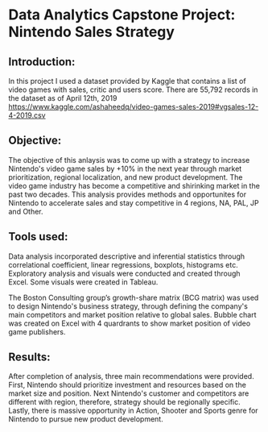# Data Analytics Capstone Project: Nintendo Sales Strategy

## Introduction:
In this project I used a dataset provided by Kaggle that contains a list of video games with sales, critic and users score. 
There are 55,792 records in the dataset as of April 12th, 2019
https://www.kaggle.com/ashaheedq/video-games-sales-2019#vgsales-12-4-2019.csv

## Objective:
The objective of this anlaysis was to come up with a strategy to increase Nintendo's video game sales by +10% in the next year through market prioritization, regional localization, and new product development. The video game industry has become a competitive and shirinking market in the past two decades. This analysis provides methods and opportunites for Nintendo to accelerate sales and stay competitive in 4 regions, NA, PAL, JP and Other.  

## Tools used:
Data analysis incorporated descriptive and inferential statistics through correlational coefficient, linear regressions, boxplots, histograms etc. Exploratory analysis and visuals were conducted and created through Excel. Some visuals were created in Tableau. 

The Boston Consulting group’s growth-share matrix (BCG matrix) was used to design Nintendo's business strategy, through defining the company's main competitors and market position relative to global sales. Bubble chart was created on Excel with 4 quardrants to show market position of video game publishers. 

## Results:
After completion of analysis, three main recommendations were provided. First, Nintendo should prioritize investment and resources based on the market size and position. Next Nintendo's customer and competitors are different with region, therefore, strategy should be regionally specific. Lastly, there is massive opportunity in Action, Shooter and Sports genre for Nintendo to pursue new product development. 

